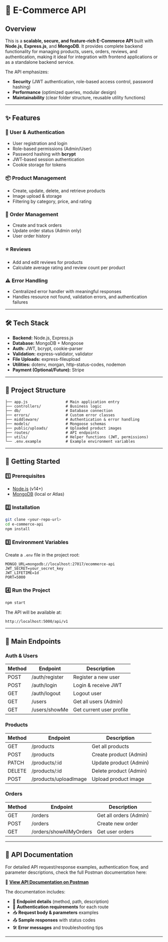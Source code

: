
# 🛒 E-Commerce API

## Overview

This is a **scalable, secure, and feature-rich E-Commerce API** built with **Node.js**, **Express.js**, and **MongoDB**.
It provides complete backend functionality for managing products, users, orders, reviews, and authentication, making it ideal for integration with frontend applications or as a standalone backend service.

The API emphasizes:

* **Security** (JWT authentication, role-based access control, password hashing)
* **Performance** (optimized queries, modular design)
* **Maintainability** (clear folder structure, reusable utility functions)

---

## ✨ Features

### 👤 User & Authentication

* User registration and login
* Role-based permissions (Admin/User)
* Password hashing with **bcrypt**
* JWT-based session authentication
* Cookie storage for tokens

### 📦 Product Management

* Create, update, delete, and retrieve products
* Image upload & storage
* Filtering by category, price, and rating

### 📑 Order Management

* Create and track orders
* Update order status (Admin only)
* User order history

### ⭐ Reviews

* Add and edit reviews for products
* Calculate average rating and review count per product

### ⚠️ Error Handling

* Centralized error handler with meaningful responses
* Handles resource not found, validation errors, and authentication failures

---

## 🛠 Tech Stack

* **Backend:** Node.js, Express.js
* **Database:** MongoDB + Mongoose
* **Auth:** JWT, bcrypt, cookie-parser
* **Validation:** express-validator, validator
* **File Uploads:** express-fileupload
* **Utilities:** dotenv, morgan, http-status-codes, nodemon
* **Payment (Optional/Future):** Stripe

---

## 📂 Project Structure

```
├── app.js                 # Main application entry
├── controllers/           # Business logic
├── db/                    # Database connection
├── errors/                # Custom error classes
├── middleware/            # Authentication & error handling
├── models/                # Mongoose schemas
├── public/uploads/        # Uploaded product images
├── routes/                # API endpoints
├── utils/                 # Helper functions (JWT, permissions)
└── .env.example           # Example environment variables
```

---

## 🚀 Getting Started

### 1️⃣ Prerequisites

* [Node.js](https://nodejs.org/) (v14+)
* [MongoDB](https://www.mongodb.com/) (local or Atlas)

### 2️⃣ Installation

```bash
git clone <your-repo-url>
cd e-commerce-api
npm install
```

### 3️⃣ Environment Variables

Create a `.env` file in the project root:

```
MONGO_URL=mongodb://localhost:27017/ecommerce-api
JWT_SECRET=your_secret_key
JWT_LIFETIME=1d
PORT=5000
```

### 4️⃣ Run the Project

```bash
npm start
```

The API will be available at:

```
http://localhost:5000/api/v1
```

---

## 📌 Main Endpoints

### Auth & Users

| Method | Endpoint       | Description              |
| ------ | -------------- | ------------------------ |
| POST   | /auth/register | Register a new user      |
| POST   | /auth/login    | Login & receive JWT      |
| GET    | /auth/logout   | Logout user              |
| GET    | /users         | Get all users (Admin)    |
| GET    | /users/showMe  | Get current user profile |

### Products

| Method | Endpoint              | Description            |
| ------ | --------------------- | ---------------------- |
| GET    | /products             | Get all products       |
| POST   | /products             | Create product (Admin) |
| PATCH  | /products/\:id        | Update product (Admin) |
| DELETE | /products/\:id        | Delete product (Admin) |
| POST   | /products/uploadImage | Upload product image   |

### Orders

| Method | Endpoint                | Description            |
| ------ | ----------------------- | ---------------------- |
| GET    | /orders                 | Get all orders (Admin) |
| POST   | /orders                 | Create new order       |
| GET    | /orders/showAllMyOrders | Get user orders        |

---

## 📄 API Documentation

For detailed API request/response examples, authentication flow, and parameter descriptions, check the full Postman documentation here:

🔗 **[View API Documentation on Postman](https://documenter.getpostman.com/view/39188598/2sB3BGFUaH)**

The documentation includes:

* 📍 **Endpoint details** (method, path, description)
* 🔑 **Authentication requirements** for each route
* 📥 **Request body & parameters** examples
* 📤 **Sample responses** with status codes
* 🛠 **Error messages** and troubleshooting tips

---


